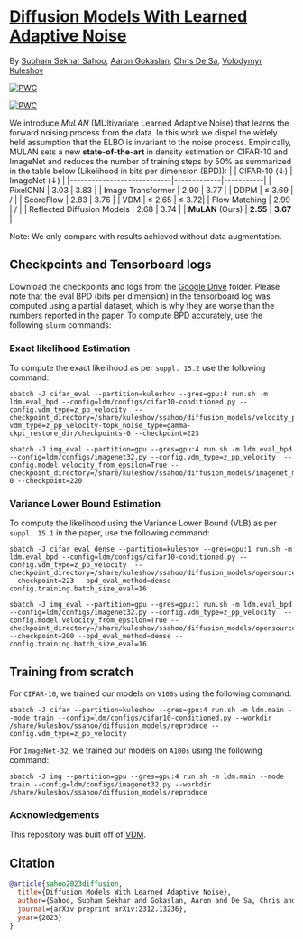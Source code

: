 # [Diffusion Models With Learned Adaptive Noise](https://arxiv.org/abs/2312.13236)
By [Subham Sekhar Sahoo](https://s-sahoo.github.io), [Aaron Gokaslan](https://skylion007.github.io), [Chris De Sa](https://www.cs.cornell.edu/~cdesa/), [Volodymyr Kuleshov](https://www.cs.cornell.edu/~kuleshov/)

[![PWC](https://img.shields.io/endpoint.svg?url=https://paperswithcode.com/badge/diffusion-models-with-learned-adaptive-noise/density-estimation-on-imagenet-32x32-1)](https://paperswithcode.com/sota/density-estimation-on-imagenet-32x32-1?p=diffusion-models-with-learned-adaptive-noise)

[![PWC](https://img.shields.io/endpoint.svg?url=https://paperswithcode.com/badge/diffusion-models-with-learned-adaptive-noise/density-estimation-on-cifar-10)](https://paperswithcode.com/sota/density-estimation-on-cifar-10?p=diffusion-models-with-learned-adaptive-noise)

We introduce *MuLAN* (MUltivariate Learned Adaptive Noise) that learns the forward noising process from the data. In this work we dispel the widely held assumption that the ELBO is invariant to the noise process. Empirically, MULAN sets a new **state-of-the-art** in density estimation on CIFAR-10 and ImageNet and reduces the number of training steps by 50% as summarized in the table below (Likelihood in bits per dimension (BPD)):
|                         | CIFAR-10 $(\downarrow)$ | ImageNet $(\downarrow)$ |
|----------------------------|-------------|-----------|
| PixelCNN                   | 3.03        | 3.83      |
| Image Transformer          | 2.90        | 3.77      |
| DDPM                       | $\leq$ 3.69 | /         |
| ScoreFlow                  | 2.83        | 3.76      |
| VDM                        | $\leq$ 2.65 | $\leq$ 3.72|
| Flow Matching              | 2.99        | /         |
| Reflected Diffusion Models | 2.68        | 3.74      |
| **MuLAN** (Ours)           | **2.55**    | **3.67**  |

Note:  We only compare with results achieved without data augmentation.

## Checkpoints and Tensorboard logs
Download the checkpoints and logs from the [Google Drive](https://drive.google.com/drive/folders/1RVnTljGDj4G8gu2ltYFX0wwD9OlKRpWT?usp=sharing) folder. Please note that the eval BPD (bits per dimension) in the tensorboard log was computed using a partial dataset, which is why they are worse than the numbers reported in the paper. To compute BPD accurately, use the following `slurm` commands:

### Exact likelihood Estimation
To compute the exact likelihood as per `suppl. 15.2` use the following command:
```
sbatch -J cifar_eval --partition=kuleshov --gres=gpu:4 run.sh -m ldm.eval_bpd --config=ldm/configs/cifar10-conditioned.py --config.vdm_type=z_pp_velocity  --checkpoint_directory=/share/kuleshov/ssahoo/diffusion_models/velocity_parameterization/1124188-vdm_type=z_pp_velocity-topk_noise_type=gamma-ckpt_restore_dir/checkpoints-0 --checkpoint=223

sbatch -J img_eval --partition=gpu --gres=gpu:4 run.sh -m ldm.eval_bpd --config=ldm/configs/imagenet32.py --config.vdm_type=z_pp_velocity  --config.model.velocity_from_epsilon=True --checkpoint_directory=/share/kuleshov/ssahoo/diffusion_models/imagenet_mulan_epsilon/checkpoints-0 --checkpoint=220
```

### Variance Lower Bound Estimation
To compute the likelihood using the Variance Lower Bound (VLB) as per `suppl. 15.1` in the paper, use the following command:
```
sbatch -J cifar_eval_dense --partition=kuleshov --gres=gpu:1 run.sh -m ldm.eval_bpd --config=ldm/configs/cifar10-conditioned.py --config.vdm_type=z_pp_velocity  --checkpoint_directory=/share/kuleshov/ssahoo/diffusion_models/opensource_checkpoints/cifar10 --checkpoint=223 --bpd_eval_method=dense --config.training.batch_size_eval=16

sbatch -J img_eval --partition=gpu --gres=gpu:1 run.sh -m ldm.eval_bpd --config=ldm/configs/imagenet32.py --config.vdm_type=z_pp_velocity  --config.model.velocity_from_epsilon=True --checkpoint_directory=/share/kuleshov/ssahoo/diffusion_models/opensource_checkpoints/imagenet --checkpoint=200 --bpd_eval_method=dense --config.training.batch_size_eval=16
```

## Training from scratch
For `CIFAR-10`, we trained our models on `V100s` using the following command:
```
sbatch -J cifar --partition=kuleshov --gres=gpu:4 run.sh -m ldm.main --mode train --config=ldm/configs/cifar10-conditioned.py --workdir /share/kuleshov/ssahoo/diffusion_models/reproduce --config.vdm_type=z_pp_velocity
```

For `ImageNet-32`, we trained our models on `A100s` using the following command:
```
sbatch -J img --partition=gpu --gres=gpu:4 run.sh -m ldm.main --mode train --config=ldm/configs/imagenet32.py --workdir /share/kuleshov/ssahoo/diffusion_models/reproduce
```

### Acknowledgements
This repository was built off of [VDM](https://github.com/google-research/vdm).


## Citation
```bib
@article{sahoo2023diffusion,
  title={Diffusion Models With Learned Adaptive Noise},
  author={Sahoo, Subham Sekhar and Gokaslan, Aaron and De Sa, Chris and Kuleshov, Volodymyr},
  journal={arXiv preprint arXiv:2312.13236},
  year={2023}
}
```
